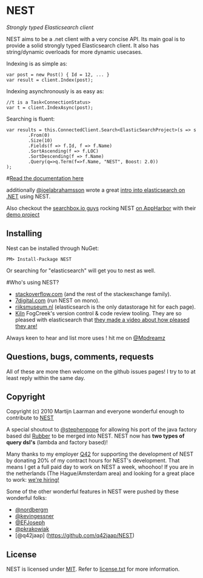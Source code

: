 # NEST

*Strongly typed Elasticsearch client*

NEST aims to be a .net client with a very concise API. Its main goal is to provide a solid strongly typed Elasticsearch client. It also has string/dynamic overloads for more dynamic usecases. 

Indexing is as simple as:

	var post = new Post() { Id = 12, ... }
	var result = client.Index(post);

Indexing asynchronously is as easy as:

	//t is a Task<ConnectionStatus>
	var t = client.IndexAsync(post);

Searching is fluent:

	var results = this.ConnectedClient.Search<ElasticSearchProject>(s => s
			.From(0)
			.Size(10)
			.Fields(f => f.Id, f => f.Name)
			.SortAscending(f => f.LOC)
			.SortDescending(f => f.Name)
			.Query(q=>q.Term(f=>f.Name, "NEST", Boost: 2.0))
	);

#[Read the documentation here](http://nest.azurewebsites.net/)

additionally [@joelabrahamsson](http://twitter.com/joelabrahamsson) wrote a great [intro into elasticsearch on .NET](http://joelabrahamsson.com/entry/extending-aspnet-mvc-music-store-with-elasticsearch)
using NEST. 

Also checkout the [searchbox.io guys](https://searchbox.io/) rocking NEST [on AppHarbor](http://blog.appharbor.com/2012/06/19/searchbox-elasticsearch-is-now-an-add-on) 
with their [demo project](https://github.com/searchbox-io/.net-sample)

## Installing 

Nest can be installed through NuGet:

	PM> Install-Package NEST

Or searching for "elasticsearch"  will get you to nest as well. 

#Who's using NEST?
* [stackoverflow.com](http://www.stackoverflow.com) (and the rest of the stackexchange family).
* [7digital.com](http://www.7digital.com) (run NEST on mono).
* [rijksmuseum.nl](https://www.rijksmuseum.nl/en) (elasticsearch is the only datastorage hit for each page).
* [Kiln](http://www.fogcreek.com/kiln/) FogCreek's version control & code review tooling. 
  They are so pleased with elasticsearch that [they made a video about how pleased they are!](http://blog.fogcreek.com/kiln-powered-by-elasticsearch/)

Always keen to hear and list more uses ! hit me on [@Mpdreamz](https://twitter.com/Mpdreamz)

## Questions, bugs, comments, requests

All of these are more then welcome on the github issues pages! I try to to at least reply within the same day.

## Copyright

Copyright (c) 2010 Martijn Laarman and everyone wonderful enough to contribute to [NEST](http://nest.azurewebsites.net/)

A special shoutout to [@stephenpope](http://github.com/stephenpope) for allowing his port 
of the java factory based dsl [Rubber](http://github.com/stephenpope/Rubber) to be merged into NEST. 
NEST now has **two types of query dsl's** (lambda and factory based)!

Many thanks to my employer [Q42](http://www.q42.nl) for supporting the development of NEST by donating 20% of my contract hours for NEST's development. That means I get a full paid day to work on NEST a week, whoohoo! If you are in the netherlands (The Hague/Amsterdam area) and looking for a great place to work: [we're hiring!](http://q42.nl/blog/tagged/vacature)

Some of the other wonderful features in NEST were pushed by these wonderful folks:

* [@nordbergm](https://github.com/nordbergm/NEST)
* [@kevingessner](https://github.com/kevingessner/NEST)
* [@EFJoseph](https://github.com/EFJoseph/NEST)
* [@pkrakowiak](https://github.com/pkrakowiak/NEST) 
* [@q42jaap] (https://github.com/q42jaap/NEST)

## License

NEST is licensed under [MIT](http://www.opensource.org/licenses/mit-license.php "Read more about the MIT license form"). Refer to [license.txt](https://github.com/Mpdreamz/NEST/blob/master/src/license.txt) for more information.
